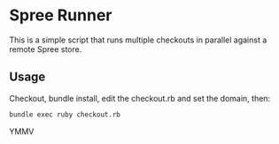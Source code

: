 Spree Runner
============

This is a simple script that runs multiple checkouts in parallel against a remote Spree store.

Usage
-----

Checkout, bundle install, edit the checkout.rb and set the domain, then:

````bash
bundle exec ruby checkout.rb
````

YMMV
